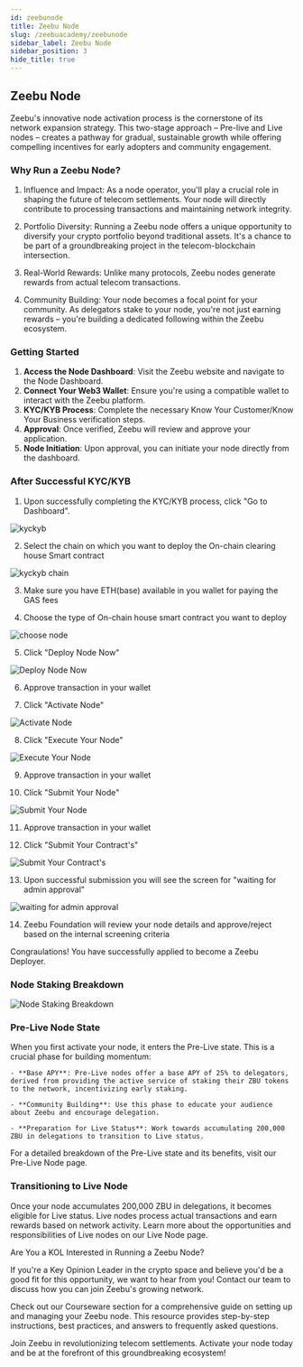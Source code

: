 ```yaml
---
id: zeebunode
title: Zeebu Node
slug: /zeebuacademy/zeebunode
sidebar_label: Zeebu Node
sidebar_position: 3
hide_title: true
---
```

<h2> Zeebu Node </h2>

Zeebu's innovative node activation process is the cornerstone of its network expansion strategy. This two-stage approach – Pre-live and Live nodes – creates a pathway for gradual, sustainable growth while offering compelling incentives for early adopters and community engagement.

### Why Run a Zeebu Node?

1. Influence and Impact: As a node operator, you'll play a crucial role in shaping the future of telecom settlements. Your node will directly contribute to processing transactions and maintaining network integrity.

2. Portfolio Diversity: Running a Zeebu node offers a unique opportunity to diversify your crypto portfolio beyond traditional assets. It's a chance to be part of a groundbreaking project in the telecom-blockchain intersection.

3. Real-World Rewards: Unlike many protocols, Zeebu nodes generate rewards from actual telecom transactions. 

4. Community Building: Your node becomes a focal point for your community. As delegators stake to your node, you're not just earning rewards – you're building a dedicated following within the Zeebu ecosystem.

### Getting Started

1. **Access the Node Dashboard**: Visit the Zeebu website and navigate to the Node Dashboard.
2. **Connect Your Web3 Wallet**: Ensure you're using a compatible wallet to interact with the Zeebu platform.
3. **KYC/KYB Process**: Complete the necessary Know Your Customer/Know Your Business verification steps.
4. **Approval**: Once verified, Zeebu will review and approve your application.
5. **Node Initiation**: Upon approval, you can initiate your node directly from the dashboard.

### After Successful KYC/KYB

1. Upon successfully completing the KYC/KYB process, click "Go to Dashboard".

<img src="/images/zeebunode/kyckyb.jpg" alt="kyckyb" title="kyckyb" />

2. Select the chain on which you want to deploy the On-chain clearing house Smart contract

<img src="/images/zeebunode/kyckybchain.jpg" alt="kyckyb chain" title="kyckyb chain" />

3. Make sure you have ETH(base) available in you wallet for paying the GAS fees

4. Choose the type of On-chain house smart contract you want to deploy

<img src="/images/zeebunode/choosenode.jpg" alt="choose node" title="choose node" />

5. Click "Deploy Node Now"

<img src="/images/zeebunode/deploynodenow.jpg" alt="Deploy Node Now" title="Deploy Node Now" />

6. Approve transaction in your wallet

7. Click "Activate Node"

<img src="/images/zeebunode/activatenode.jpg" alt="Activate Node" title="Activate Node" />

8. Click "Execute Your Node"

<img src="/images/zeebunode/executenode.jpg" alt="Execute Your Node" title="Execute Your Node" />

9. Approve transaction in your wallet

10. Click "Submit Your Node"

<img src="/images/zeebunode/submitnode.jpg" alt="Submit Your Node" title="Submit Your Node" />

11. Approve transaction in your wallet

12. Click "Submit Your Contract's"

<img src="/images/zeebunode/submitcontracts.jpg" alt="Submit Your Contract's" title="Submit Your Contract's" />

13. Upon successful submission you will see the screen for "waiting for admin approval"

<img src="/images/zeebunode/waitingadminapproval.jpg" alt="waiting for admin approval" title="waiting for admin approval" />

14. Zeebu Foundation will review your node details and approve/reject based on the internal screening criteria

Congraulations! You have successfully applied to become a Zeebu Deployer. 

### Node Staking Breakdown

<img src="/images/zeebunode/stakingbreakdown.jpg" alt="Node Staking Breakdown" title="Node Staking Breakdown" />

### Pre-Live Node State

When you first activate your node, it enters the Pre-Live state. This is a crucial phase for building momentum:

    - **Base APY**: Pre-Live nodes offer a base APY of 25% to delegators, derived from providing the active service of staking their ZBU tokens to the network, incentivizing early staking.

    - **Community Building**: Use this phase to educate your audience about Zeebu and encourage delegation.

    - **Preparation for Live Status**: Work towards accumulating 200,000 ZBU in delegations to transition to Live status.

For a detailed breakdown of the Pre-Live state and its benefits, visit our Pre-Live Node page.

### Transitioning to Live Node

Once your node accumulates 200,000 ZBU in delegations, it becomes eligible for Live status. Live nodes process actual transactions and earn rewards based on network activity. Learn more about the opportunities and responsibilities of Live nodes on our Live Node page.

Are You a KOL Interested in Running a Zeebu Node?

If you're a Key Opinion Leader in the crypto space and believe you'd be a good fit for this opportunity, we want to hear from you! Contact our team to discuss how you can join Zeebu's growing network.

Check out our Courseware section for a comprehensive guide on setting up and managing your Zeebu node. This resource provides step-by-step instructions, best practices, and answers to frequently asked questions.

Join Zeebu in revolutionizing telecom settlements. Activate your node today and be at the forefront of this groundbreaking ecosystem!